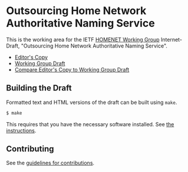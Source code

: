 # Outsourcing Home Network Authoritative Naming Service

This is the working area for the IETF [HOMENET Working Group](https://datatracker.ietf.org/wg/homenet/documents/) Internet-Draft, "Outsourcing Home Network Authoritative Naming Service".

* [Editor's Copy](https://ietf-homenet-wg.github.io/front-end-naming-delegation/draft-ietf-homenet-front-end-naming-delegation.html)
* [Working Group Draft](https://tools.ietf.org/html/draft-ietf-homenet-front-end-naming-delegation)
* [Compare Editor's Copy to Working Group Draft](https://tools.ietf.org//rfcdiff?url1=https://tools.ietf.org/id/draft-ietf-homenet-front-end-naming-delegation-07.txt&url2=https://ietf-homenet-wg.github.io/front-end-naming-delegation/draft-ietf-homenet-front-end-naming-delegation.txt)

## Building the Draft

Formatted text and HTML versions of the draft can be built using `make`.

```sh
$ make
```

This requires that you have the necessary software installed.  See
[the instructions](https://github.com/martinthomson/i-d-template/blob/master/doc/SETUP.md).


## Contributing

See the
[guidelines for contributions](https://github.com/ietf-homenet-wg/front-end-naming-delegation/blob/master/CONTRIBUTING.md).
